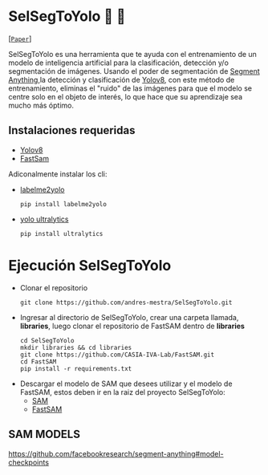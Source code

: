 # SelSegToYolo 🧰 🦾

[[`Paper`](https://github.com/andres-mestra/SelSegToYolo/blob/main/paper/integracion_de_modelos_de_IA_DiveAI.pdf)]

SelSegToYolo es una herramienta que te ayuda con el entrenamiento de un modelo de inteligencia artificial para la clasificación, detección y/o segmentación de imágenes. Usando el poder de segmentación de [Segment Anything](https://segment-anything.com/),la detección y clasificación de [Yolov8](https://yolov8.com/), con este método de entrenamiento, eliminas el "ruido" de las imágenes para que el modelo se centre solo en el objeto de interés, lo que hace que su aprendizaje sea mucho más óptimo.

## Instalaciones requeridas

- [Yolov8](https://github.com/ultralytics/ultralytics)
- [FastSam](https://github.com/CASIA-IVA-Lab/FastSAM)

Adiconalmente instalar los cli:

- [labelme2yolo](https://pypi.org/project/labelme2yolo/)
  ```shell
  pip install labelme2yolo
  ```
- [yolo ultralytics](https://github.com/ultralytics/ultralytics)
  ```shell
  pip install ultralytics
  ```

# Ejecución SelSegToYolo

- Clonar el repositorio
  ```shell
  git clone https://github.com/andres-mestra/SelSegToYolo.git
  ```
- Ingresar al directorio de SelSegToYolo, crear una carpeta llamada, **libraries**, luego clonar el repositorio de FastSAM dentro de **libraries**
  ```shell
  cd SelSegToYolo
  mkdir libraries && cd libraries
  git clone https://github.com/CASIA-IVA-Lab/FastSAM.git
  cd FastSAM
  pip install -r requirements.txt
  ```
- Descargar el modelo de SAM que desees utilizar y el modelo de FastSAM, estos deben ir en la raiz del proyecto SelSegToYolo:
  - [SAM](https://github.com/facebookresearch/segment-anything#model-checkpoints)
  - [FastSAM](https://github.com/CASIA-IVA-Lab/FastSAM#model-checkpoints)

## SAM MODELS

https://github.com/facebookresearch/segment-anything#model-checkpoints
